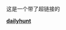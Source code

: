 这是一个带了超链接的

**[dailyhunt](https://m.dailyhunt.in/viral/india/english/viral+trending?mode=pwa&action=click)**